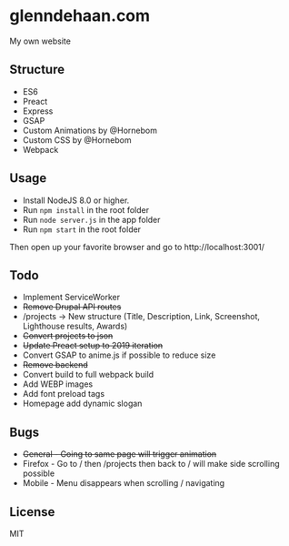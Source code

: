 # glenndehaan.com

My own website

## Structure
- ES6
- Preact
- Express
- GSAP
- Custom Animations by @Hornebom
- Custom CSS by @Hornebom
- Webpack

## Usage
- Install NodeJS 8.0 or higher.
- Run `npm install` in the root folder
- Run `node server.js` in the app folder
- Run `npm start` in the root folder

Then open up your favorite browser and go to http://localhost:3001/

## Todo
- Implement ServiceWorker
- ~~Remove Drupal API routes~~
- /projects -> New structure (Title, Description, Link, Screenshot, Lighthouse results, Awards)
- ~~Convert projects to json~~
- ~~Update Preact setup to 2019 iteration~~
- Convert GSAP to anime.js if possible to reduce size
- ~~Remove backend~~
- Convert build to full webpack build
- Add WEBP images
- Add font preload tags
- Homepage add dynamic slogan

## Bugs
- ~~General - Going to same page will trigger animation~~
- Firefox - Go to / then /projects then back to / will make side scrolling possible
- Mobile - Menu disappears when scrolling / navigating

## License

MIT
